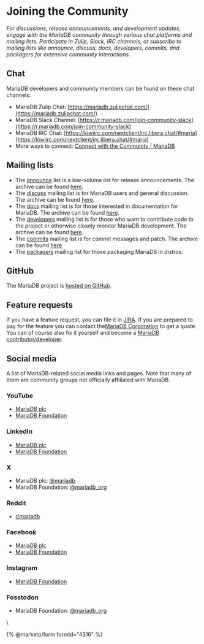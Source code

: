 # Joining the Community

_For discussions, release announcements, and development updates, engage with the MariaDB community through various chat platforms and mailing lists. Participate in Zulip, Slack, IRC channels, or subscribe to mailing lists like announce, discuss, docs, developers, commits, and packagers for extensive community interactions._

## Chat

MariaDB developers and community members can be found on these chat channels:

* MariaDB Zulip Chat: [https://mariadb.zulipchat.com/](https://mariadb.zulipchat.com/)
* MariaDB Slack Channel: [https://r.mariadb.com/join-community-slack](https://r.mariadb.com/join-community-slack)
* MariaDB IRC Chat: [https://kiwiirc.com/nextclient/irc.libera.chat/#maria](https://kiwiirc.com/nextclient/irc.libera.chat/#maria)
* More ways to connect: [Connect with the Community | MariaDB](https://mariadb.com/community/)

## Mailing lists

* The [announce](https://lists.mariadb.org/postorius/lists/announce.lists.mariadb.org/) list is a low-volume list for release announcements. The archive can be found [here](https://lists.mariadb.org/hyperkitty/list/announce@lists.mariadb.org/).
* The [discuss](https://lists.mariadb.org/postorius/lists/discuss.lists.mariadb.org/) mailing list is for MariaDB users and general discussion. The archive can be found [here](https://lists.mariadb.org/hyperkitty/list/discuss@lists.mariadb.org/).
* The [docs](https://lists.mariadb.org/postorius/lists/docs.lists.mariadb.org/) mailing list is for those interested in documentation for MariaDB. The archive can be found [here](https://lists.mariadb.org/hyperkitty/list/docs@lists.mariadb.org/).
* The [developers](https://lists.mariadb.org/postorius/lists/developers.lists.mariadb.org/) mailing list is for those who want to contribute code to the project or otherwise closely monitor MariaDB development. The archive can be found [here](https://lists.mariadb.org/hyperkitty/list/developers@lists.mariadb.org/).
* The [commits](https://lists.mariadb.org/postorius/lists/commits.lists.mariadb.org/) mailing list is for commit messages and patch. The archive can be found [here](https://lists.mariadb.org/hyperkitty/list/commits@lists.mariadb.org/).
* The [packagers](https://lists.mariadb.org/postorius/lists/packagers.lists.mariadb.org) mailing list for those packaging MariaDB in distros.

## GitHub

The MariaDB project is [hosted on GitHub](https://github.com/MariaDB/server/).

## Feature requests <a href="#feature-requests" id="feature-requests"></a>

If you have a feature request, you can file it in [JIRA](https://mariadb.net/docs/general-resources/development-articles/general-development-information/tools/jira). If you are prepared to pay for the feature you can contact the[MariaDB Corporation](https://mariadb.com/) to get a quote. You can of course also fix it yourself and become a [MariaDB contributor/developer](https://mariadb.net/docs/general-resources/community/contributing-participating/contributing-to-the-mariadb-project).

## Social media

A list of MariaDB-related social media links and pages. Note that many of them are community groups not officially affiliated with MariaDB.

### YouTube <a href="#youtube" id="youtube"></a>

* [MariaDB plc](https://www.youtube.com/c/mariadb)
* [MariaDB Foundation](https://www.youtube.com/c/MariaDBFoundation)

### LinkedIn <a href="#linkedin" id="linkedin"></a>

* [MariaDB plc ](https://www.linkedin.com/company/mariadb-corporation?trk=docs)
* [MariaDB Foundation](https://www.linkedin.com/company/mariadb-foundation)

### X <a href="#x" id="x"></a>

* MariaDB plc: [@mariadb](https://x.com/mariadb)&#x20;
* MariaDB Foundation: [@mariadb\_org](https://x.com/mariadb_org)&#x20;

### Reddit <a href="#reddit" id="reddit"></a>

* [r/mariadb](https://www.reddit.com/r/mariadb)

### Facebook <a href="#facebook" id="facebook"></a>

* [MariaDB plc](https://www.facebook.com/MariaDB.dbms)
* [MariaDB Foundation](https://www.facebook.com/mariadb.org/)

### Instagram <a href="#instagram" id="instagram"></a>

* [MariaDB Foundation](https://www.instagram.com/mariadb_org)

### Fosstodon <a href="#mastodon" id="mastodon"></a>

* MariaDB Foundation: [@mariadb\_org](https://fosstodon.org/@mariadb_org)&#x20;

\

{% @marketo/form formId="4316" %}
